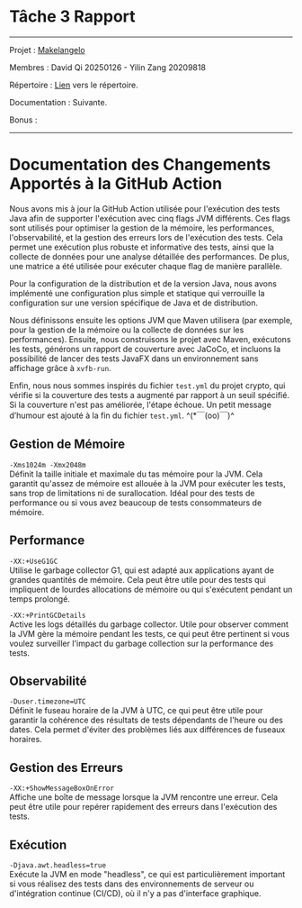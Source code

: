 # Tâche 3 Rapport

******

Projet : [Makelangelo](https://github.com/umontreal-diro/Makelangelo-software)

Membres : David Qi 20250126 - Yilin Zang 20209818

Répertoire : [Lien](https://github.com/ansis10/Makelangelo-software) vers le répertoire.

Documentation : Suivante.

Bonus : 

******

# Documentation des Changements Apportés à la GitHub Action

Nous avons mis à jour la GitHub Action utilisée pour l'exécution des tests Java afin de supporter l'exécution avec cinq flags JVM différents. Ces flags sont utilisés pour optimiser la gestion de la mémoire, les performances, l'observabilité, et la gestion des erreurs lors de l'exécution des tests. Cela permet une exécution plus robuste et informative des tests, ainsi que la collecte de données pour une analyse détaillée des performances. De plus, une matrice a été utilisée pour exécuter chaque flag de manière parallèle.

Pour la configuration de la distribution et de la version Java, nous avons implémenté une configuration plus simple et statique qui verrouille la configuration sur une version spécifique de Java et de distribution.

Nous définissons ensuite les options JVM que Maven utilisera (par exemple, pour la gestion de la mémoire ou la collecte de données sur les performances). Ensuite, nous construisons le projet avec Maven, exécutons les tests, générons un rapport de couverture avec JaCoCo, et incluons la possibilité de lancer des tests JavaFX dans un environnement sans affichage grâce à `xvfb-run`.

Enfin, nous nous sommes inspirés du fichier `test.yml` du projet crypto, qui vérifie si la couverture des tests a augmenté par rapport à un seuil spécifié. Si la couverture n'est pas améliorée, l'étape échoue. Un petit message d’humour est ajouté à la fin du fichier `test.yml`. ^(*￣(oo)￣)^

## Gestion de Mémoire

`-Xms1024m -Xmx2048m`  
Définit la taille initiale et maximale du tas mémoire pour la JVM. Cela garantit qu'assez de mémoire est allouée à la JVM pour exécuter les tests, sans trop de limitations ni de surallocation. Idéal pour des tests de performance ou si vous avez beaucoup de tests consommateurs de mémoire.

## Performance

`-XX:+UseG1GC`  
Utilise le garbage collector G1, qui est adapté aux applications ayant de grandes quantités de mémoire. Cela peut être utile pour des tests qui impliquent de lourdes allocations de mémoire ou qui s'exécutent pendant un temps prolongé.

`-XX:+PrintGCDetails`  
Active les logs détaillés du garbage collector. Utile pour observer comment la JVM gère la mémoire pendant les tests, ce qui peut être pertinent si vous voulez surveiller l'impact du garbage collection sur la performance des tests.

## Observabilité

`-Duser.timezone=UTC`  
Définit le fuseau horaire de la JVM à UTC, ce qui peut être utile pour garantir la cohérence des résultats de tests dépendants de l'heure ou des dates. Cela permet d'éviter des problèmes liés aux différences de fuseaux horaires.

## Gestion des Erreurs

`-XX:+ShowMessageBoxOnError`  
Affiche une boîte de message lorsque la JVM rencontre une erreur. Cela peut être utile pour repérer rapidement des erreurs dans l'exécution des tests.

## Exécution

`-Djava.awt.headless=true`  
Exécute la JVM en mode "headless", ce qui est particulièrement important si vous réalisez des tests dans des environnements de serveur ou d'intégration continue (CI/CD), où il n'y a pas d'interface graphique.